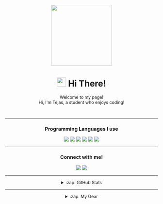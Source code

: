 <div align='center'>
  <img src="https://capsule-render.vercel.app/api?type=waving&height=200&text=Tejas%20Git&fontAlign=75&fontAlignY=40&color=gradient" height="200"/>
  <h1><img src="https://emojis.slackmojis.com/emojis/images/1531849430/4246/blob-sunglasses.gif?1531849430" width="30"/> Hi There!</h1>
  <p></p>
  
  <p>Welcome to my page! </br> Hi, I'm Tejas, a student who enjoys coding!</p>
  <br>
  
  ---
  ### Programming Languages I use
  <div align='center'>
  <span><img src="https://img.shields.io/badge/HTML5-E34F26?style=for-the-badge&logo=html5&logoColor=white"/><span>
    <img src="https://img.shields.io/badge/Python-3776AB?style=for-the-badge&logo=python&logoColor=white"/>
    <img src="https://img.shields.io/badge/Go-00ADD8?style=for-the-badge&logo=go&logoColor=white"/>
    <img src="https://img.shields.io/badge/JavaScript-F7DF1E?style=for-the-badge&logo=javascript&logoColor=black"/>
    <img src="https://img.shields.io/badge/Swift-FA7343?style=for-the-badge&logo=swift&logoColor=white"/>
    <img src="https://img.shields.io/badge/CSS-239120?&style=for-the-badge&logo=css3&logoColor=white"/>
    
  ---
   ### Connect with me!
   <div align='center'>
   <span><img src="https://discord.c99.nl/widget/theme-4/787253679152562187.png"/><span>
     <img src="https://img.shields.io/twitter/follow/Tejaskathuria_?style=social">
     
  ---
<details>
  <summary>:zap: GitHub Stats</summary>
  <br>
  <img align="centre" alt="Tejas' GitHub Stats" src="https://github-readme-stats.vercel.app/api?username=TejasKathuria&theme=blue-green" />

</details>

 ---
<details>
  <summary>:zap: My Gear</summary>
  <br>
  <img align="left" alt="Tejas' Gear" src="https://img.shields.io/badge/Windows-HP_Pavillion_15s-0078D6?style=for-the-badge&logo=windows&logoColor=white" />
  <img align="left" alt="Tejas' Gear" src="https://img.shields.io/badge/Intel-Core_i5_10th-0071C5?style=for-the-badge&logo=intel&logoColor=white" />

</details>





















<!--
**TheOriginalTKT/TheOriginalTKT** is a ✨ _special_ ✨ repository because its `README.md` (this file) appears on your GitHub profile.

Here are some ideas to ge

- 🔭 I’m currently working on a Discord Bot
- 🌱 I’m currently learning ...
- 👯 I’m looking to collaborate on ...
- 🤔 I’m looking for help with ...
- 💬 Ask me about ...
- 📫 How to reach me: ...
- 😄 My Pronouns are He/Him
- ⚡ Fun fact: ...
-->

